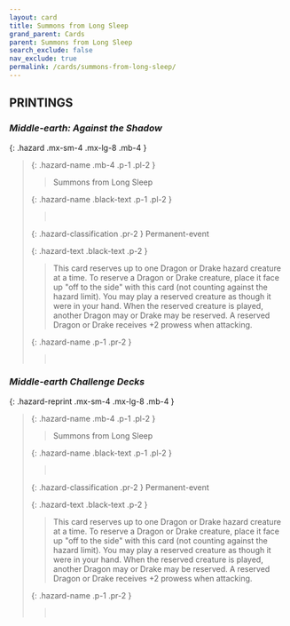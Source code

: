 ```yaml
---
layout: card
title: Summons from Long Sleep
grand_parent: Cards
parent: Summons from Long Sleep
search_exclude: false
nav_exclude: true
permalink: /cards/summons-from-long-sleep/
---
```


## PRINTINGS


### _Middle-earth: Against the Shadow_

{: .hazard .mx-sm-4 .mx-lg-8 .mb-4 }
> {: .hazard-name .mb-4 .p-1 .pl-2 }
> > <div class="hazard-mp"></div>
> > <div class="card-name">Summons from Long Sleep</div>
>
> {: .hazard-name .black-text .p-1 .pl-2 }
> > &nbsp;
>
> {: .hazard-classification .pr-2 }
> Permanent-event
>
> {: .hazard-text .black-text .p-2 }
> > This card reserves up to one Dragon or Drake hazard creature at a time. To reserve a Dragon or Drake creature, place it face up "off to the side" with this card (not counting against the hazard limit). You may play a reserved creature as though it were in your hand. When the reserved creature is played, another Dragon may or Drake may be reserved. A reserved Dragon or Drake receives +2 prowess when attacking. 
>
> {: .hazard-name .p-1 .pr-2 }
> > <div class="card-shield"></div>
> > <div class="card-corruption">&nbsp;</div>

### _Middle-earth Challenge Decks_

{: .hazard-reprint .mx-sm-4 .mx-lg-8 .mb-4 }
> {: .hazard-name .mb-4 .p-1 .pl-2 }
> > <div class="hazard-mp"></div>
> > <div class="card-name">Summons from Long Sleep</div>
>
> {: .hazard-name .black-text .p-1 .pl-2 }
> > &nbsp;
>
> {: .hazard-classification .pr-2 }
> Permanent-event
>
> {: .hazard-text .black-text .p-2 }
> > This card reserves up to one Dragon or Drake hazard creature at a time. To reserve a Dragon or Drake creature, place it face up "off to the side" with this card (not counting against the hazard limit). You may play a reserved creature as though it were in your hand. When the reserved creature is played, another Dragon may or Drake may be reserved. A reserved Dragon or Drake receives +2 prowess when attacking. 
>
> {: .hazard-name .p-1 .pr-2 }
> > <div class="card-shield"></div>
> > <div class="card-corruption-white">&nbsp;</div>
